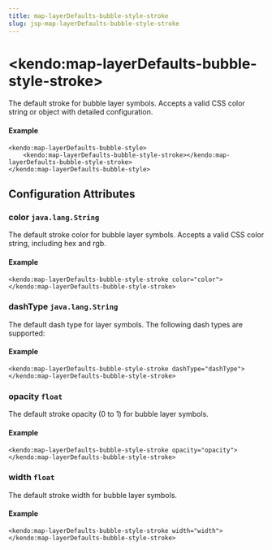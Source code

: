 ```yaml
---
title: map-layerDefaults-bubble-style-stroke
slug: jsp-map-layerDefaults-bubble-style-stroke
---
```


# \<kendo:map-layerDefaults-bubble-style-stroke\>

The default stroke for bubble layer symbols.
Accepts a valid CSS color string or object with detailed configuration.

#### Example
    <kendo:map-layerDefaults-bubble-style>
        <kendo:map-layerDefaults-bubble-style-stroke></kendo:map-layerDefaults-bubble-style-stroke>
    </kendo:map-layerDefaults-bubble-style>

## Configuration Attributes

### color `java.lang.String`

The default stroke color for bubble layer symbols.
Accepts a valid CSS color string, including hex and rgb.

#### Example
    <kendo:map-layerDefaults-bubble-style-stroke color="color">
    </kendo:map-layerDefaults-bubble-style-stroke>

### dashType `java.lang.String`

The default dash type for layer symbols.
The following dash types are supported:

#### Example
    <kendo:map-layerDefaults-bubble-style-stroke dashType="dashType">
    </kendo:map-layerDefaults-bubble-style-stroke>

### opacity `float`

The default stroke opacity (0 to 1) for bubble layer symbols.

#### Example
    <kendo:map-layerDefaults-bubble-style-stroke opacity="opacity">
    </kendo:map-layerDefaults-bubble-style-stroke>

### width `float`

The default stroke width for bubble layer symbols.

#### Example
    <kendo:map-layerDefaults-bubble-style-stroke width="width">
    </kendo:map-layerDefaults-bubble-style-stroke>

